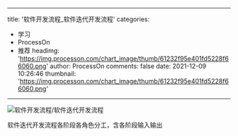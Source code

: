 
---
title: '软件开发流程_软件迭代开发流程'
categories: 
 - 学习
 - ProcessOn
 - 推荐
headimg: 'https://img.processon.com/chart_image/thumb/61232f95e401fd5228f66060.png'
author: ProcessOn
comments: false
date: 2021-12-09 10:26:46
thumbnail: 'https://img.processon.com/chart_image/thumb/61232f95e401fd5228f66060.png'
---

<div>   
<img class="thumb" alt="软件开发流程/软件迭代开发流程" src="https://img.processon.com/chart_image/thumb/61232f95e401fd5228f66060.png" referrerpolicy="no-referrer">
<p>软件迭代开发流程各阶段各角色分工，含各阶段输入输出</p>  
</div>
            